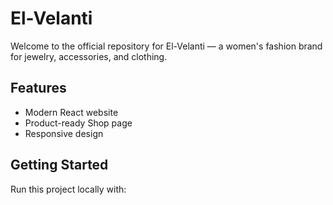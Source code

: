 # El-Velanti

Welcome to the official repository for El-Velanti — a women's fashion brand for jewelry, accessories, and clothing.

## Features
- Modern React website
- Product-ready Shop page
- Responsive design

## Getting Started
Run this project locally with:
